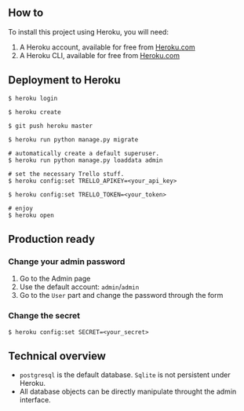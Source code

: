 ## How to
To install this project using Heroku, you will need:

1. A Heroku account, available for free from [Heroku.com](http://heroku.com)
2. A Heroku CLI, available for free from [Heroku.com](https://devcenter.heroku.com/articles/heroku-cli)

## Deployment to Heroku
    $ heroku login
    
    $ heroku create

    $ git push heroku master

    $ heroku run python manage.py migrate

    # automatically create a default superuser.
    $ heroku run python manage.py loaddata admin

    # set the necessary Trello stuff.
    $ heroku config:set TRELLO_APIKEY=<your_api_key>

    $ heroku config:set TRELLO_TOKEN=<your_token>

    # enjoy
    $ heroku open

## Production ready
### Change your admin password
1. Go to the Admin page
2. Use the default account: `admin`/`admin`
3. Go to the `User` part and change the password through the form

### Change the secret
    $ heroku config:set SECRET=<your_secret>

## Technical overview
* `postgresql` is the default database. `Sqlite` is not persistent under Heroku.
* All database objects can be directly manipulate throught the admin interface.
